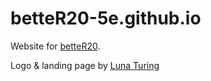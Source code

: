 # betteR20-5e.github.io

Website for [betteR20](https://github.com/TheGiddyLimit/betterR20).

Logo & landing page by [Luna Turing](https://lunaturing.net/)